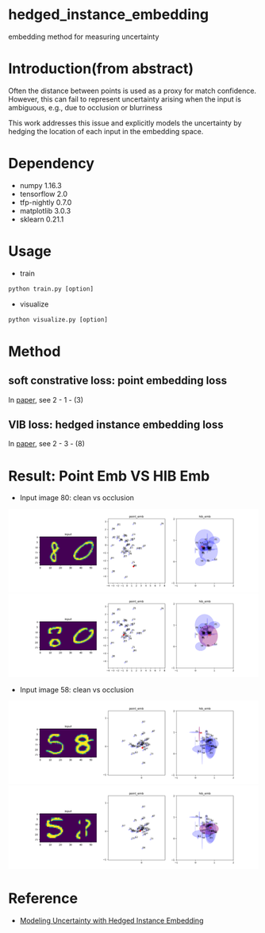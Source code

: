 # hedged_instance_embedding
embedding method for measuring uncertainty

# Introduction(from abstract)

Often the distance between points is used as a proxy for match confidence. However, this can fail to represent uncertainty arising when the input is ambiguous, e.g., due to occlusion or blurriness

This work addresses this issue and explicitly models the uncertainty by hedging the location of each input in the embedding space.

# Dependency

- numpy 1.16.3
- tensorflow 2.0
- tfp-nightly 0.7.0 
- matplotlib 3.0.3
- sklearn 0.21.1

# Usage

- train

```python
python train.py [option]
```
- visualize

```python
python visualize.py [option]
```

# Method

## soft constrative loss: point embedding loss

In [paper](https://arxiv.org/pdf/1810.00319.pdf), see 2 - 1 - (3)


## VIB loss: hedged instance embedding loss

In [paper](https://arxiv.org/pdf/1810.00319.pdf), see 2 - 3 - (8)


# Result: Point Emb VS HIB Emb

- Input image 80: clean vs occlusion

![80c](./result/result21_80.png)
![800](./result/result20_80.png)

- Input image 58: clean vs occlusion

![58c](./result/result39_58.png)
![58o](./result/result38_58.png)

# Reference

- [Modeling Uncertainty with Hedged Instance Embedding](https://arxiv.org/pdf/1810.00319.pdf)
